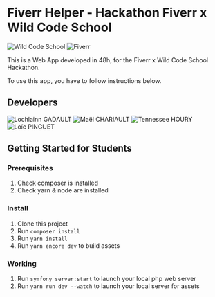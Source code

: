 # Fiverr Helper - Hackathon Fiverr x Wild Code School

![Wild Code School](https://wildcodeschool.fr/wp-content/uploads/2019/01/logo_pink_176x60.png) ![Fiverr](https://i.imgur.com/ReJfyzR.png)

This is a Web App developed in 48h, for the Fiverr x Wild Code School Hackathon.

To use this app, you have to follow instructions below.

## Developers

![Lochlainn GADAULT](https://github.com/glochlainn)
![Maël CHARIAULT](https://github.com/bouboumael)
![Tennessee HOURY](https://github.com/RedPandore)
![Loïc PINGUET](https://github.com/Loic-Code)

## Getting Started for Students

### Prerequisites

1. Check composer is installed
2. Check yarn & node are installed

### Install

1. Clone this project
2. Run `composer install`
3. Run `yarn install`
4. Run `yarn encore dev` to build assets

### Working

1. Run `symfony server:start` to launch your local php web server
2. Run `yarn run dev --watch` to launch your local server for assets
